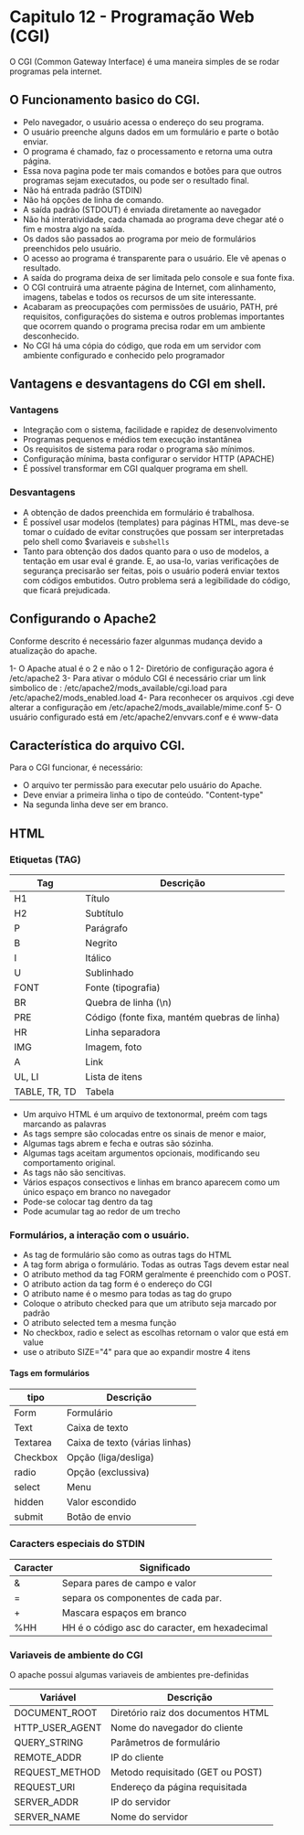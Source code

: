 #  Capitulo 12 - Programação Web (CGI)

O CGI (Common Gateway Interface) é uma maneira simples de se rodar programas
pela internet.

## O Funcionamento basico do CGI.

*  Pelo navegador, o usuário acessa o endereço do seu programa.
*  O usuário preenche alguns dados em um formulário e parte o botão enviar.
*  O programa é chamado, faz o processamento e retorna uma outra página.
*  Essa nova pagina pode ter mais comandos e botões para que outros programas
   sejam executados, ou pode ser o resultado final.
*  Não há entrada padrão (STDIN)
*  Não há opções de linha de comando.
*  A saída padrão (STDOUT) é enviada diretamente ao navegador
*  Não há interatividade, cada chamada ao programa deve chegar até o fim e
   mostra algo na saída.
*  Os dados são passados ao programa por meio de formulários preenchidos pelo
   usuário.
*  O acesso ao programa é transparente para o usuário. Ele vê apenas o
   resultado.
*  A saída do programa deixa de ser limitada pelo console e sua fonte fixa.
*  O CGI contruirá uma atraente página de Internet, com alinhamento, imagens,
   tabelas e todos os recursos de um site interessante.
*  Acabaram as preocupações com permissões de usuário, PATH, pré requisitos,
   configurações do sistema e outros problemas importantes que ocorrem quando o
   programa precisa rodar em um ambiente desconhecido.
*  No CGI há uma cópia do código, que roda em um servidor com ambiente
   configurado e conhecido pelo programador

## Vantagens e desvantagens do CGI em shell.

###  Vantagens   

*  Integração com o sistema, facilidade e rapidez de desenvolvimento
*  Programas pequenos e médios tem execução instantânea 
*  Os requisitos de sistema para rodar o programa são mínimos.
*  Configuração mínima, basta configurar o servidor HTTP (APACHE)
*  É possível transformar em CGI qualquer programa em shell.

###  Desvantagens

*  A obtenção de dados preenchida em formulário é trabalhosa.
*  É possível usar modelos (templates) para páginas HTML, mas deve-se tomar o
   cuídado de evitar construções que possam ser interpretadas pelo shell como
   $variaveis e `subshells`
*  Tanto para obtenção dos dados quanto para o uso de modelos, a tentação em
   usar eval é grande. E, ao usa-lo, varias verificações de segurança
   precisarão ser feitas, pois o usuário poderá enviar textos com códigos
   embutidos. Outro problema será a legibilidade do código, que ficará
   prejudicada.

##  Configurando o Apache2

Conforme descrito é necessário fazer algunmas mudança devido a atualização do
apache.

1- O Apache atual é o 2 e não o 1
2- Diretório de configuração agora é /etc/apache2
3- Para ativar o módulo CGI é necessário criar um link simbolico de :
	/etc/apache2/mods_available/cgi.load para /etc/apache2/mods_enabled.load
4- Para reconhecer os arquivos .cgi deve alterar a configuração em
 	/etc/apache2/mods_available/mime.conf
5- O usuário configurado está em /etc/apache2/envvars.conf e é www-data

##  Característica do arquivo CGI.

Para o CGI funcionar, é necessário:
*  O arquivo ter permissão para executar pelo usuário do Apache.
*  Deve enviar a primeira linha o tipo de conteúdo. "Content-type"
*  Na segunda linha deve ser em branco.

##  HTML

###  Etiquetas (TAG)

Tag           | Descrição 
------------- | ---------------------------------
H1            |  Título                                                       
H2            |  Subtítulo                                                    
P             |  Parágrafo                                                    
B             |  Negrito                                                      
I             |  Itálico                                                      
U             |  Sublinhado                                                   
FONT          |  Fonte (tipografia)                                           
BR            |  Quebra de linha (\n)                                         
PRE           |  Código (fonte fixa, mantém quebras de linha)                 
HR            |  Linha separadora                                             
IMG           |  Imagem, foto                                                 
A             |  Link                                                         
UL, LI        |  Lista de itens                                               
TABLE, TR, TD |  Tabela                                                       
                                                                              

*  Um arquivo HTML é um arquivo de textonormal, preém com tags marcando as
   palavras
*  As tags sempre são colocadas entre os sinais de menor e maior, <assim>
*  Algumas tags abrem e fecha e outras são sózinha. 
*  Algumas tags aceitam argumentos opcionais, modificando seu comportamento
   original.
*  As tags não são sencitivas.
*  Vários espaços consectivos e linhas em branco aparecem como um único espaço
   em branco no navegador
*  Pode-se colocar tag dentro da tag
*  Pode acumular tag ao redor de um trecho 

###  Formulários, a interação com o usuário.

*  As tag de formulário são como as outras tags do HTML
*  A tag form abriga o formulário. Todas as outras Tags devem estar neal
*  O atributo method da tag FORM geralmente é preenchido com o POST.
*  O atributo action da tag form é o endereço do CGI
*  O atributo name é o mesmo para todas as tag do grupo
*  Coloque o atributo checked para que um atributo seja marcado por padrão
*  O atributo selected tem a mesma função
*  No checkbox, radio e select as escolhas retornam o valor que está em value
*  use o atributo SIZE="4" para que ao expandir mostre 4 itens



####  Tags em formulários

tipo     |  Descrição
-------- |  -------------------------------
Form     |  Formulário
Text     |  Caixa de texto 
Textarea |  Caixa de texto (várias linhas)
Checkbox |  Opção (liga/desliga)
radio    |  Opção (exclussiva)
select   |  Menu
hidden   |  Valor escondido
submit   |  Botão de envio

###  Caracters especiais do STDIN

Caracter |  Significado
-------- |  ---
&        |  Separa pares de campo e valor
=        |  separa os componentes de cada par.
+        |  Mascara espaços em branco
%HH      |  HH é o código asc do caracter, em hexadecimal

### Variaveis de ambiente do CGI
O apache possui algumas variaveis de ambientes pre-definidas

Variável         |  Descrição
---------------  |  -----------
DOCUMENT_ROOT    |  Diretório raiz dos documentos HTML
HTTP_USER_AGENT  |  Nome do navegador do cliente
QUERY_STRING     |  Parâmetros de formulário
REMOTE_ADDR      |  IP do cliente
REQUEST_METHOD   |  Metodo requisitado (GET ou POST)
REQUEST_URI      |  Endereço da página requisitada
SERVER_ADDR      |  IP do servidor
SERVER_NAME      |  Nome do servidor 

